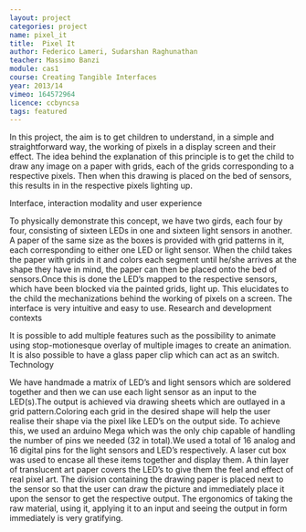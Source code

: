 ```yaml
---
layout: project
categories: project
name: pixel_it
title:  Pixel It
author: Federico Lameri, Sudarshan Raghunathan
teacher: Massimo Banzi
module: cas1
course: Creating Tangible Interfaces
year: 2013/14
vimeo: 164572964
licence: ccbyncsa
tags: featured
---
```

In this project, the aim is to get children to understand, in a simple and straightforward way, the working of pixels in a display screen and their effect. The idea behind the explanation of
this principle is to get the child to draw any image on a paper with grids, each of the grids corresponding to a respective pixels. Then when this drawing is placed on the bed of sensors, this results in in the respective pixels lighting up.

Interface, interaction modality and user experience

To physically demonstrate this concept, we have two girds, each four by four, consisting of sixteen LEDs in one and sixteen light sensors in another. A paper of the same size as the boxes is provided with grid patterns in it, each corresponding to either one LED or light sensor.
When the child takes the paper with grids in it and colors each segment until he/she arrives at the shape they have in mind, the paper can then be placed onto the bed of sensors.Once this is done the LED’s mapped to the respective sensors, which have been blocked via the painted grids, light up.
This elucidates to the child the mechanizations behind the working of pixels on a screen. The interface is very intuitive and easy to use.
Research and development contexts

It is possible to add multiple features such as the possibility to animate using stop-motionesque overlay of multiple images to create an animation. It is also possible to have a glass paper clip which can act as an switch.
Technology

We have handmade a matrix of LED’s and light sensors which are soldered together and then we can use each light sensor as an input to the LED(s).The output is achieved via drawing sheets which are outlayed in a grid pattern.Coloring each grid in the desired shape will help the user realise their shape via the pixel like LED’s on the output side.
To achieve this, we used an arduino Mega which was the only chip capable of handling the number of pins we needed (32 in total).We used a total of 16 analog and 16 digital pins for the light sensors and LED’s respectively. A laser cut box was used to encase all these items together and display them. A thin layer of translucent art paper covers the LED’s to give them the feel and effect of real pixel art.
The division containing the drawing paper is placed next to the sensor so that the user can draw the picture and immediately place it upon the sensor to get the respective output. The ergonomics of taking the raw material, using it, applying it to an input and seeing the output in form immediately is very gratifying.